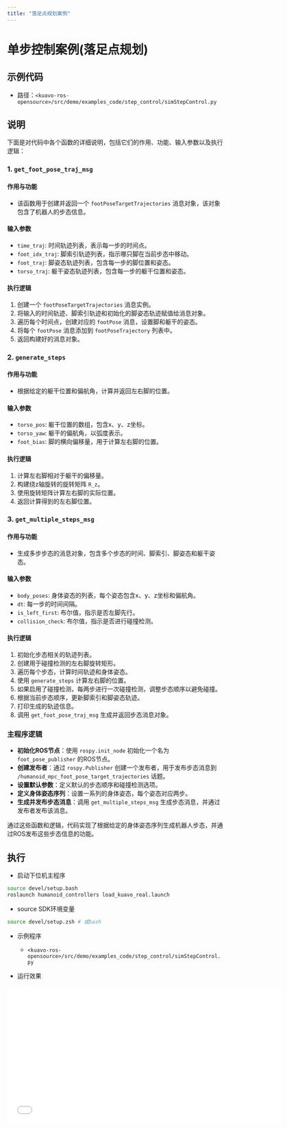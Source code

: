 ```yaml
---
title: "落足点规划案例"
---
```


# 单步控制案例(落足点规划)

## 示例代码
- 路径：`<kuavo-ros-opensource>/src/demo/examples_code/step_control/simStepControl.py`

## 说明
下面是对代码中各个函数的详细说明，包括它们的作用、功能、输入参数以及执行逻辑：

### 1. `get_foot_pose_traj_msg`

#### 作用与功能
- 该函数用于创建并返回一个 `footPoseTargetTrajectories` 消息对象，该对象包含了机器人的步态信息。

#### 输入参数
- `time_traj`: 时间轨迹列表，表示每一步的时间点。
- `foot_idx_traj`: 脚索引轨迹列表，指示哪只脚在当前步态中移动。
- `foot_traj`: 脚姿态轨迹列表，包含每一步的脚位置和姿态。
- `torso_traj`: 躯干姿态轨迹列表，包含每一步的躯干位置和姿态。

#### 执行逻辑
1. 创建一个 `footPoseTargetTrajectories` 消息实例。
2. 将输入的时间轨迹、脚索引轨迹和初始化的脚姿态轨迹赋值给消息对象。
3. 遍历每个时间点，创建对应的 `footPose` 消息，设置脚和躯干的姿态。
4. 将每个 `footPose` 消息添加到 `footPoseTrajectory` 列表中。
5. 返回构建好的消息对象。

### 2. `generate_steps`

#### 作用与功能
- 根据给定的躯干位置和偏航角，计算并返回左右脚的位置。

#### 输入参数
- `torso_pos`: 躯干位置的数组，包含x、y、z坐标。
- `torso_yaw`: 躯干的偏航角，以弧度表示。
- `foot_bias`: 脚的横向偏移量，用于计算左右脚的位置。

#### 执行逻辑
1. 计算左右脚相对于躯干的偏移量。
2. 构建绕z轴旋转的旋转矩阵 `R_z`。
3. 使用旋转矩阵计算左右脚的实际位置。
4. 返回计算得到的左右脚位置。

### 3. `get_multiple_steps_msg`

#### 作用与功能
- 生成多步步态的消息对象，包含多个步态的时间、脚索引、脚姿态和躯干姿态。

#### 输入参数
- `body_poses`: 身体姿态的列表，每个姿态包含x、y、z坐标和偏航角。
- `dt`: 每一步的时间间隔。
- `is_left_first`: 布尔值，指示是否左脚先行。
- `collision_check`: 布尔值，指示是否进行碰撞检测。

#### 执行逻辑
1. 初始化步态相关的轨迹列表。
2. 创建用于碰撞检测的左右脚旋转矩形。
3. 遍历每个步态，计算时间轨迹和身体姿态。
4. 使用 `generate_steps` 计算左右脚的位置。
5. 如果启用了碰撞检测，每两步进行一次碰撞检测，调整步态顺序以避免碰撞。
6. 根据当前步态顺序，更新脚索引和脚姿态轨迹。
7. 打印生成的轨迹信息。
8. 调用 `get_foot_pose_traj_msg` 生成并返回步态消息对象。

### 主程序逻辑

- **初始化ROS节点**：使用 `rospy.init_node` 初始化一个名为 `foot_pose_publisher` 的ROS节点。
- **创建发布者**：通过 `rospy.Publisher` 创建一个发布者，用于发布步态消息到 `/humanoid_mpc_foot_pose_target_trajectories` 话题。
- **设置默认参数**：定义默认的步态顺序和碰撞检测选项。
- **定义身体姿态序列**：设置一系列的身体姿态，每个姿态对应两步。
- **生成并发布步态消息**：调用 `get_multiple_steps_msg` 生成步态消息，并通过发布者发布该消息。

通过这些函数和逻辑，代码实现了根据给定的身体姿态序列生成机器人步态，并通过ROS发布这些步态信息的功能。

## 执行
- 启动下位机主程序
```bash
source devel/setup.bash
roslaunch humanoid_controllers load_kuavo_real.launch
```
- source SDK环境变量
```sh
source devel/setup.zsh # 或bash
```
- 示例程序
  - `<kuavo-ros-opensource>/src/demo/examples_code/step_control/simStepControl.py`

- 运行效果

<iframe src="//player.bilibili.com/player.html?isOutside=true&aid=113667282637677&bvid=BV1j1k7YsErK&cid=27387363870&p=1" 
        width="640" height="320" 
        scrolling="no" border="0" frameborder="no" framespacing="0" allowfullscreen="true">
</iframe>